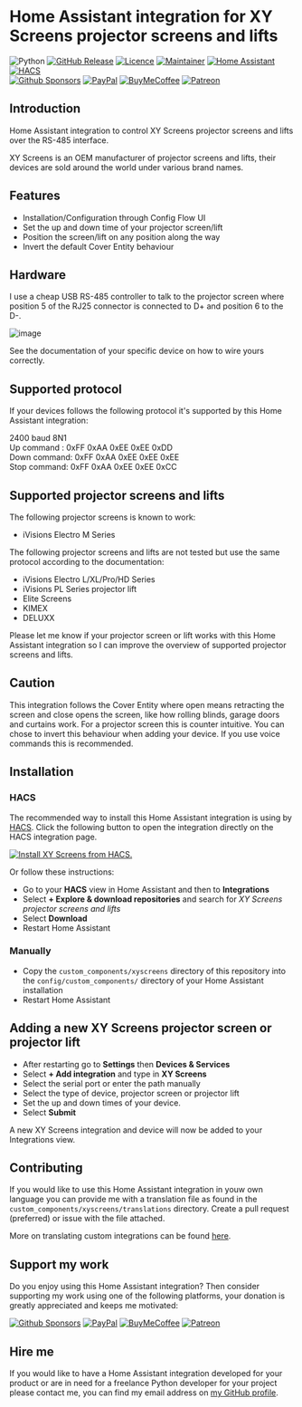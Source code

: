 # Home Assistant integration for XY Screens projector screens and lifts

![Python][python-shield]
[![GitHub Release][releases-shield]][releases]
[![Licence][license-shield]][license]
[![Maintainer][maintainer-shield]][maintainer]
[![Home Assistant][homeassistant-shield]][homeassistant]
[![HACS][hacs-shield]][hacs]  
[![Github Sponsors][github-shield]][github]
[![PayPal][paypal-shield]][paypal]
[![BuyMeCoffee][buymecoffee-shield]][buymecoffee]
[![Patreon][patreon-shield]][patreon]

## Introduction

Home Assistant integration to control XY Screens projector screens and lifts over the RS-485
interface.

XY Screens is an OEM manufacturer of projector screens and lifts, their devices are sold around the
world under various brand names.

## Features

* Installation/Configuration through Config Flow UI
* Set the up and down time of your projector screen/lift
* Position the screen/lift on any position along the way
* Invert the default Cover Entity behaviour

## Hardware

I use a cheap USB RS-485 controller to talk to the projector screen where position 5 of the RJ25
connector is connected to D+ and position 6 to the D-.

![image](https://raw.githubusercontent.com/rrooggiieerr/homeassistant-xyscreens/main/usb-rs485.png)

See the documentation of your specific device on how to wire yours correctly.

## Supported protocol

If your devices follows the following protocol it's supported by this Home Assistant integration:

2400 baud 8N1  
Up command  : 0xFF 0xAA 0xEE 0xEE 0xDD  
Down command: 0xFF 0xAA 0xEE 0xEE 0xEE  
Stop command: 0xFF 0xAA 0xEE 0xEE 0xCC

## Supported projector screens and lifts

The following projector screens is known to work:

* iVisions Electro M Series

The following projector screens and lifts are not tested but use the same protocol according to the
documentation:

* iVisions Electro L/XL/Pro/HD Series
* iVisions PL Series projector lift
* Elite Screens
* KIMEX
* DELUXX

Please let me know if your projector screen or lift works with this Home Assistant integration so I
can improve the overview of supported projector screens and lifts.

## Caution

This integration follows the Cover Entity where open means retracting the screen and close opens
the screen, like how rolling blinds, garage doors and curtains work. For a projector screen this is
counter intuitive. You can chose to invert this behaviour when adding your device. If you use voice
commands this is recommended.

## Installation

### HACS

The recommended way to install this Home Assistant integration is using by [HACS][hacs].
Click the following button to open the integration directly on the HACS integration page.

[![Install XY Screens from HACS.](https://my.home-assistant.io/badges/hacs_repository.svg)](https://my.home-assistant.io/redirect/hacs_repository/?owner=rrooggiieerr&repository=homeassistant-xyscreens&category=integration)

Or follow these instructions:

- Go to your **HACS** view in Home Assistant and then to **Integrations**
- Select **+ Explore & download repositories** and search for *XY Screens projector screens and
lifts*
- Select **Download**
- Restart Home Assistant

### Manually

- Copy the `custom_components/xyscreens` directory of this repository into the
`config/custom_components/` directory of your Home Assistant installation
- Restart Home Assistant

## Adding a new XY Screens projector screen or projector lift

- After restarting go to **Settings** then **Devices & Services**
- Select **+ Add integration** and type in **XY Screens**
- Select the serial port or enter the path manually
- Select the type of device, projector screen or projector lift
- Set the up and down times of your device.
- Select **Submit**

A new XY Screens integration and device will now be added to your Integrations view.

## Contributing

If you would like to use this Home Assistant integration in youw own language you can provide me
with a translation file as found in the `custom_components/xyscreens/translations` directory.
Create a pull request (preferred) or issue with the file attached.

More on translating custom integrations can be found
[here](https://developers.home-assistant.io/docs/internationalization/custom_integration/).

## Support my work

Do you enjoy using this Home Assistant integration? Then consider supporting my work using one of
the following platforms, your donation is greatly appreciated and keeps me motivated:

[![Github Sponsors][github-shield]][github]
[![PayPal][paypal-shield]][paypal]
[![BuyMeCoffee][buymecoffee-shield]][buymecoffee]
[![Patreon][patreon-shield]][patreon]

## Hire me

If you would like to have a Home Assistant integration developed for your product or are in need
for a freelance Python developer for your project please contact me, you can find my email address
on [my GitHub profile](https://github.com/rrooggiieerr).

[python-shield]: https://img.shields.io/badge/python-3670A0?style=for-the-badge&logo=python&logoColor=ffdd54
[releases]: https://github.com/rrooggiieerr/homeassistant-xyscreens/releases
[releases-shield]: https://img.shields.io/github/v/release/rrooggiieerr/homeassistant-xyscreens?style=for-the-badge
[license]: ./LICENSE
[license-shield]: https://img.shields.io/github/license/rrooggiieerr/homeassistant-xyscreens?style=for-the-badge
[maintainer]: https://github.com/rrooggiieerr
[maintainer-shield]: https://img.shields.io/badge/MAINTAINER-%40rrooggiieerr-41BDF5?style=for-the-badge
[homeassistant]: https://www.home-assistant.io/
[homeassistant-shield]: https://img.shields.io/badge/home%20assistant-%2341BDF5.svg?style=for-the-badge&logo=home-assistant&logoColor=white
[hacs]: https://hacs.xyz/
[hacs-shield]: https://img.shields.io/badge/HACS-Default-41BDF5.svg?style=for-the-badge
[paypal]: https://paypal.me/seekingtheedge
[paypal-shield]: https://img.shields.io/badge/PayPal-00457C?style=for-the-badge&logo=paypal&logoColor=white
[buymecoffee]: https://www.buymeacoffee.com/rrooggiieerr
[buymecoffee-shield]: https://img.shields.io/badge/Buy%20Me%20a%20Coffee-ffdd00?style=for-the-badge&logo=buy-me-a-coffee&logoColor=black
[github]: https://github.com/sponsors/rrooggiieerr
[github-shield]: https://img.shields.io/badge/sponsor-30363D?style=for-the-badge&logo=GitHub-Sponsors&logoColor=#EA4AAA
[patreon]: https://www.patreon.com/seekingtheedge/creators
[patreon-shield]: https://img.shields.io/badge/Patreon-F96854?style=for-the-badge&logo=patreon&logoColor=white
